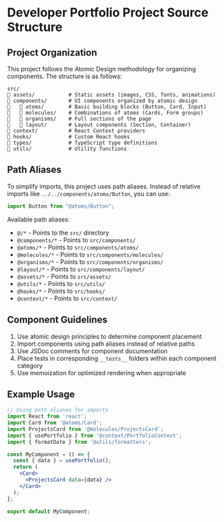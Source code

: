 # Developer Portfolio Project Source Structure

## Project Organization

This project follows the Atomic Design methodology for organizing components. The structure is as follows:

```
src/
   assets/           # Static assets (images, CSS, fonts, animations)
   components/       # UI components organized by atomic design
      atoms/        # Basic building blocks (Button, Card, Input)
      molecules/    # Combinations of atoms (Cards, Form groups)
      organisms/    # Full sections of the page
      layout/       # Layout components (Section, Container)
   context/          # React Context providers
   hooks/            # Custom React hooks
   types/            # TypeScript type definitions
   utils/            # Utility functions
```

## Path Aliases

To simplify imports, this project uses path aliases. Instead of relative imports like `../../components/atoms/Button`, you can use:

```javascript
import Button from "@atoms/Button";
```

Available path aliases:

- `@/*` - Points to the `src/` directory
- `@components/*` - Points to `src/components/`
- `@atoms/*` - Points to `src/components/atoms/`
- `@molecules/*` - Points to `src/components/molecules/`
- `@organisms/*` - Points to `src/components/organisms/`
- `@layout/*` - Points to `src/components/layout/`
- `@assets/*` - Points to `src/assets/`
- `@utils/*` - Points to `src/utils/`
- `@hooks/*` - Points to `src/hooks/`
- `@context/*` - Points to `src/context/`

## Component Guidelines

1. Use atomic design principles to determine component placement
2. Import components using path aliases instead of relative paths
3. Use JSDoc comments for component documentation
4. Place tests in corresponding `__tests__` folders within each component category
5. Use memoization for optimized rendering when appropriate

## Example Usage

```jsx
// Using path aliases for imports
import React from 'react';
import Card from '@atoms/Card';
import ProjectsCard from '@molecules/ProjectsCard';
import { usePortfolio } from '@context/PortfolioContext';
import { formatDate } from '@utils/formatters';

const MyComponent = () => {
  const { data } = usePortfolio();
  return (
    <Card>
      <ProjectsCard data={data} />
    </Card>
  );
};

export default MyComponent;
```